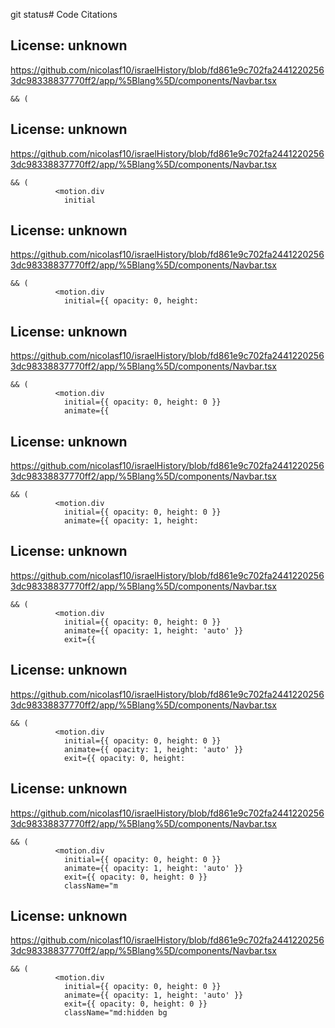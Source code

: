 git status# Code Citations

## License: unknown
https://github.com/nicolasf10/israelHistory/blob/fd861e9c702fa24412202563dc98338837770ff2/app/%5Blang%5D/components/Navbar.tsx

```
&& (
```


## License: unknown
https://github.com/nicolasf10/israelHistory/blob/fd861e9c702fa24412202563dc98338837770ff2/app/%5Blang%5D/components/Navbar.tsx

```
&& (
          <motion.div
            initial
```


## License: unknown
https://github.com/nicolasf10/israelHistory/blob/fd861e9c702fa24412202563dc98338837770ff2/app/%5Blang%5D/components/Navbar.tsx

```
&& (
          <motion.div
            initial={{ opacity: 0, height:
```


## License: unknown
https://github.com/nicolasf10/israelHistory/blob/fd861e9c702fa24412202563dc98338837770ff2/app/%5Blang%5D/components/Navbar.tsx

```
&& (
          <motion.div
            initial={{ opacity: 0, height: 0 }}
            animate={{
```


## License: unknown
https://github.com/nicolasf10/israelHistory/blob/fd861e9c702fa24412202563dc98338837770ff2/app/%5Blang%5D/components/Navbar.tsx

```
&& (
          <motion.div
            initial={{ opacity: 0, height: 0 }}
            animate={{ opacity: 1, height: 
```


## License: unknown
https://github.com/nicolasf10/israelHistory/blob/fd861e9c702fa24412202563dc98338837770ff2/app/%5Blang%5D/components/Navbar.tsx

```
&& (
          <motion.div
            initial={{ opacity: 0, height: 0 }}
            animate={{ opacity: 1, height: 'auto' }}
            exit={{
```


## License: unknown
https://github.com/nicolasf10/israelHistory/blob/fd861e9c702fa24412202563dc98338837770ff2/app/%5Blang%5D/components/Navbar.tsx

```
&& (
          <motion.div
            initial={{ opacity: 0, height: 0 }}
            animate={{ opacity: 1, height: 'auto' }}
            exit={{ opacity: 0, height: 
```


## License: unknown
https://github.com/nicolasf10/israelHistory/blob/fd861e9c702fa24412202563dc98338837770ff2/app/%5Blang%5D/components/Navbar.tsx

```
&& (
          <motion.div
            initial={{ opacity: 0, height: 0 }}
            animate={{ opacity: 1, height: 'auto' }}
            exit={{ opacity: 0, height: 0 }}
            className="m
```


## License: unknown
https://github.com/nicolasf10/israelHistory/blob/fd861e9c702fa24412202563dc98338837770ff2/app/%5Blang%5D/components/Navbar.tsx

```
&& (
          <motion.div
            initial={{ opacity: 0, height: 0 }}
            animate={{ opacity: 1, height: 'auto' }}
            exit={{ opacity: 0, height: 0 }}
            className="md:hidden bg
```

